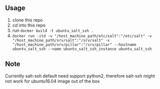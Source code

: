 ## Usage
1. clone this repo
2. cd into this repo
3. run `docker build -t ubuntu_salt_ssh .`
4. `docker run -itd -v "/host_machine_path/etc/salt":"/etc/salt" -v "/host_machine_path/srv/salt":"/srv/salt" -v "/host_machine_path/srv/pillar":"/srv/pillar" --hostname ubuntu_salt_ssh --name ubuntu_salt_ssh_instance ubuntu_salt_ssh`

## Note
Currently salt-ssh default need support python2, therefore salt-ssh might not work for ubuntu16.04 image out of the box